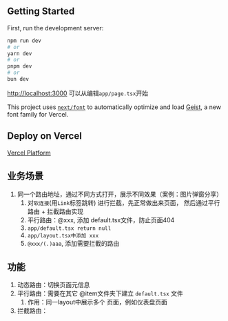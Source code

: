 ## Getting Started

First, run the development server:

```bash
npm run dev
# or
yarn dev
# or
pnpm dev
# or
bun dev
```

[http://localhost:3000](http://localhost:3000)
可以从编辑`app/page.tsx`开始

This project uses [`next/font`](https://nextjs.org/docs/app/building-your-application/optimizing/fonts) to automatically optimize and load [Geist](https://vercel.com/font), a new font family for Vercel.

## Deploy on Vercel

[Vercel Platform](https://vercel.com/new?utm_medium=default-template&filter=next.js&utm_source=create-next-app&utm_campaign=create-next-app-readme)

## 业务场景
1. 同一个路由地址，通过不同方式打开，展示不同效果（案例：图片弹窗分享）
   1. 对`软连接`(用`Link`标签跳转) 进行拦截，先正常做出来页面， 然后通过平行路由 + 拦截路由实现
   2. 平行路由：@xxx, 添加 default.tsx文件，防止页面404
   3. `app/default.tsx return null`
   4. `app/layout.tsx中添加 xxx`
   5. `@xxx/(.)aaa`, 添加需要拦截的路由


## 功能
1. 动态路由：切换页面元信息
2. 平行路由：需要在其它 @item文件夹下建立 `default.tsx` 文件
   1. 作用：同一layout中展示多个 页面，例如仪表盘页面
3. 拦截路由：